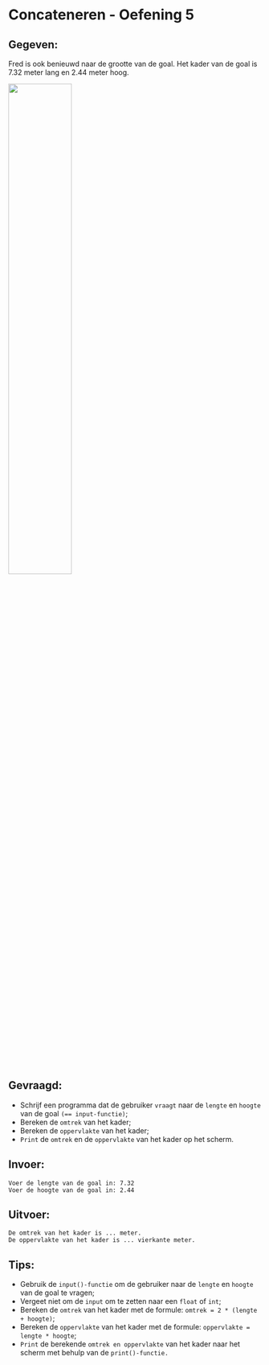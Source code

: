 # Concateneren - Oefening 5

## Gegeven: 

Fred is ook benieuwd naar de grootte van de goal. Het kader van de goal is 7.32 meter lang en 2.44 meter hoog.

<img src="https://images.pexels.com/photos/149356/pexels-photo-149356.jpeg" width="50%"/>

## Gevraagd: 

* Schrijf een programma dat de gebruiker `vraagt` naar de `lengte` en `hoogte` van de goal `(== input-functie)`;
* Bereken de `omtrek` van het kader;
* Bereken de `oppervlakte` van het kader;
* `Print` de `omtrek` en de `oppervlakte` van het kader op het scherm.

## Invoer: 
```
Voer de lengte van de goal in: 7.32
Voer de hoogte van de goal in: 2.44
```

## Uitvoer: 
```
De omtrek van het kader is ... meter.
De oppervlakte van het kader is ... vierkante meter.
```

## Tips: 
* Gebruik de `input()-functie` om de gebruiker naar de `lengte` en `hoogte` van de goal te vragen;
* Vergeet niet om de `input` om te zetten naar een `float` of `int`;
* Bereken de `omtrek` van het kader met de formule: `omtrek = 2 * (lengte + hoogte)`;
* Bereken de `oppervlakte` van het kader met de formule: `oppervlakte = lengte * hoogte`; 
* `Print` de berekende `omtrek en oppervlakte` van het kader naar het scherm met behulp van de `print()-functie.`
